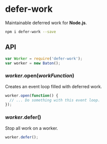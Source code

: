 # defer-work #
Maintainable deferred work for **Node.js**.
```sh
npm i defer-work --save
```
## API ##
```js
var Worker = require('defer-work');
var worker = new Baton();
```

### _worker_.open(_workFunction_) ###
Creates an event loop filled with deferred work.
```js
worker.open(function() {
  // ... Do something with this event loop.
});
```

### _worker_.defer() ###
Stop all work on a worker.
```js
worker.defer();
```
